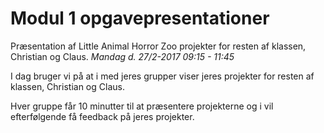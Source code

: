 # Modul 1 opgavepresentationer
Præsentation af Little Animal Horror Zoo projekter for resten af klassen, Christian og Claus. 
_Mandag d. 27/2-2017 09:15 - 11:45_

I dag bruger vi på at i med jeres grupper viser jeres projekter for resten af klassen, Christian og Claus.

Hver gruppe får 10 minutter til at præsentere projekterne og i vil efterfølgende få feedback på jeres projekter.
